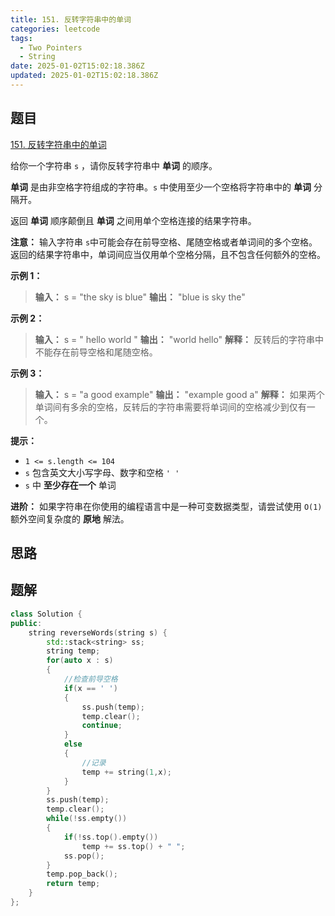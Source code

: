 ```yaml
---
title: 151. 反转字符串中的单词
categories: leetcode
tags: 
  - Two Pointers
  - String
date: 2025-01-02T15:02:18.386Z
updated: 2025-01-02T15:02:18.386Z
---
```


<!--more-->

## 题目

[151. 反转字符串中的单词](https://leetcode.cn/problems/reverse-words-in-a-string)

给你一个字符串 `s` ，请你反转字符串中 **单词** 的顺序。

**单词** 是由非空格字符组成的字符串。`s` 中使用至少一个空格将字符串中的 **单词** 分隔开。

返回 **单词** 顺序颠倒且 **单词** 之间用单个空格连接的结果字符串。

**注意：** 输入字符串
`s`中可能会存在前导空格、尾随空格或者单词间的多个空格。返回的结果字符串中，单词间应当仅用单个空格分隔，且不包含任何额外的空格。



**示例 1：**

> 
> 
> **输入：** s = "the sky is blue"
> **输出：** "blue is sky the"
> 

**示例 2：**

> 
> 
> **输入：** s = "  hello world  "
> **输出：** "world hello"
> **解释：** 反转后的字符串中不能存在前导空格和尾随空格。
> 

**示例 3：**

> 
> 
> **输入：** s = "a good   example"
> **输出：** "example good a"
> **解释：** 如果两个单词间有多余的空格，反转后的字符串需要将单词间的空格减少到仅有一个。
> 



**提示：**

  * `1 <= s.length <= 104`
  * `s` 包含英文大小写字母、数字和空格 `' '`
  * `s` 中 **至少存在一个** 单词



**进阶：** 如果字符串在你使用的编程语言中是一种可变数据类型，请尝试使用 `O(1)` 额外空间复杂度的 **原地** 解法。



## 思路


## 题解

```cpp
class Solution {
public:
    string reverseWords(string s) {
        std::stack<string> ss;
        string temp;
        for(auto x : s)
        {
            //检查前导空格
            if(x == ' ')
            {
                ss.push(temp);
                temp.clear();
                continue;
            }
            else
            {
                //记录
                temp += string(1,x);
            }
        }
        ss.push(temp);
        temp.clear();
        while(!ss.empty())
        {
            if(!ss.top().empty())
                temp += ss.top() + " ";
            ss.pop();
        }
        temp.pop_back();
        return temp;
    }
};
```
